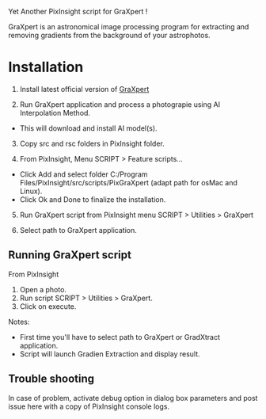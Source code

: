 Yet Another PixInsight script for GraXpert !

GraXpert is an astronomical image processing program for extracting and removing gradients from the background of your astrophotos.


# Installation
1. Install latest official version of [GraXpert](https://github.com/Steffenhir/GraXpert/releases/latest)

2. Run GraXpert application and process a photograpie using AI Interpolation Method.
- This will download and install AI model(s).

3. Copy src and rsc folders in PixInsight folder.

4. From PixInsight, Menu SCRIPT > Feature scripts…
- Click Add and select folder C:/Program Files/PixInsight/src/scripts/PixGraXpert (adapt path for osMac and Linux).
- Click Ok and Done to finalize the installation.

5. Run GraXpert script from PixInsight menu SCRIPT > Utilities > GraXpert

6. Select path to GraXpert application.


## Running GraXpert script
From PixInsight
1. Open a photo.
2. Run script SCRIPT > Utilities > GraXpert.
3. Click on execute.

Notes:
- First time you'll have to select path to GraXpert or GradXtract application.
- Script will launch Gradien Extraction and display result.

## Trouble shooting
In case of problem, activate debug option in dialog box parameters and post issue here with a copy of PixInsight console logs.
